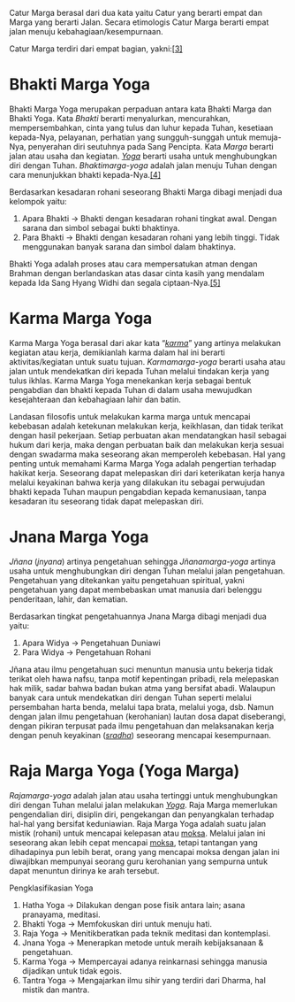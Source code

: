 Catur Marga berasal dari dua kata yaitu Catur yang berarti empat dan Marga yang berarti Jalan. Secara etimologis Catur Marga berarti empat jalan menuju kebahagiaan/kesempurnaan.

Catur Marga terdiri dari empat bagian, yakni:[[3]](https://id.wikipedia.org/wiki/Caturmarga#cite_note-3)

# Bhakti Marga Yoga
Bhakti Marga Yoga merupakan perpaduan antara kata Bhakti Marga dan Bhakti Yoga. Kata _Bhakti_ berarti menyalurkan, mencurahkan, mempersembahkan, cinta yang tulus dan luhur kepada Tuhan, kesetiaan kepada-Nya, pelayanan, perhatian yang sungguh-sunggah untuk memuja-Nya, penyerahan diri seutuhnya pada Sang Pencipta. Kata _Marga_ berarti jalan atau usaha dan kegiatan. _[Yoga](https://id.wikipedia.org/wiki/Yoga "Yoga")_ berarti usaha untuk menghubungkan diri dengan Tuhan. _Bhaktimarga-yoga_ adalah jalan menuju Tuhan dengan cara menunjukkan bhakti kepada-Nya.[[4]](https://id.wikipedia.org/wiki/Caturmarga#cite_note-4)

Berdasarkan kesadaran rohani seseorang Bhakti Marga dibagi menjadi dua kelompok yaitu:
1. Apara Bhakti -> Bhakti dengan kesadaran rohani tingkat awal. Dengan sarana dan simbol sebagai bukti bhaktinya.
2. Para Bhakti -> Bhakti dengan kesadaran rohani yang lebih tinggi. Tidak menggunakan banyak sarana dan simbol dalam bhaktinya.

Bhakti Yoga adalah proses atau cara mempersatukan atman dengan Brahman dengan berlandaskan atas dasar cinta kasih yang mendalam kepada Ida Sang Hyang Widhi dan segala ciptaan-Nya.[[5]](https://id.wikipedia.org/wiki/Caturmarga#cite_note-5)

# Karma Marga Yoga
Karma Marga Yoga berasal dari akar kata “_[karma](https://id.wikipedia.org/wiki/Karma "Karma")_” yang artinya melakukan kegiatan atau kerja, demikianlah karma dalam hal ini berarti aktivitas/kegiatan untuk suatu tujuan. _Karmamarga-yoga_ berarti usaha atau jalan untuk mendekatkan diri kepada Tuhan melalui tindakan kerja yang tulus ikhlas. Karma Marga Yoga menekankan kerja sebagai bentuk pengabdian dan bhakti kepada Tuhan di dalam usaha mewujudkan kesejahteraan dan kebahagiaan lahir dan batin.

Landasan filosofis untuk melakukan karma marga untuk mencapai kebebasan adalah ketekunan melakukan kerja, keikhlasan, dan tidak terikat dengan hasil pekerjaan. Setiap perbuatan akan mendatangkan hasil sebagai hukum dari kerja, maka dengan perbuatan baik dan melakukan kerja sesuai dengan swadarma maka seseorang akan memperoleh kebebasan. Hal yang penting untuk memahami Karma Marga Yoga adalah pengertian terhadap hakikat kerja. Seseorang dapat melepaskan diri dari keterikatan kerja hanya melalui keyakinan bahwa kerja yang dilakukan itu sebagai perwujudan bhakti kepada Tuhan maupun pengabdian kepada kemanusiaan, tanpa kesadaran itu seseorang tidak dapat melepaskan diri.

# Jnana Marga Yoga
_Jñana_ (_jnyana_) artinya pengetahuan sehingga _Jñanamarga-yoga_ artinya usaha untuk menghubungkan diri dengan Tuhan melalui jalan pengetahuan. Pengetahuan yang ditekankan yaitu pengetahuan spiritual, yakni pengetahuan yang dapat membebaskan umat manusia dari belenggu penderitaan, lahir, dan kematian.

Berdasarkan tingkat pengetahuannya Jnana Marga dibagi menjadi dua yaitu:
1. Apara Widya -> Pengetahuan Duniawi
2. Para Widya -> Pengetahuan Rohani

Jñana atau ilmu pengetahuan suci menuntun manusia untu bekerja tidak terikat oleh hawa nafsu, tanpa motif kepentingan pribadi, rela melepaskan hak milik, sadar bahwa badan bukan atma yang bersifat abadi. Walaupun banyak cara untuk mendekatkan diri dengan Tuhan seperti melalui persembahan harta benda, melalui tapa brata, melalui yoga, dsb. Namun dengan jalan ilmu pengetahuan (kerohanian) lautan dosa dapat diseberangi, dengan pikiran terpusat pada ilmu pengetahuan dan melaksanakan kerja dengan penuh keyakinan (_[sradha](https://id.wikipedia.org/wiki/Sradha "Sradha")_) seseorang mencapai kesempurnaan.
# Raja Marga Yoga (Yoga Marga)
_Rajamarga-yoga_ adalah jalan atau usaha tertinggi untuk menghubungkan diri dengan Tuhan melalui jalan melakukan _[Yoga](https://id.wikipedia.org/wiki/Yoga "Yoga")_. Raja Marga memerlukan pengendalian diri, disiplin diri, pengekangan dan penyangkalan terhadap hal-hal yang bersifat keduniawian. Raja Marga Yoga adalah suatu jalan mistik (rohani) untuk mencapai kelepasan atau [moksa](https://id.wikipedia.org/wiki/Moksa "Moksa"). Melalui jalan ini seseorang akan lebih cepat mencapai [moksa](https://id.wikipedia.org/wiki/Moksa "Moksa"), tetapi tantangan yang dihadapinya pun lebih berat, orang yang mencapai moksa dengan jalan ini diwajibkan mempunyai seorang guru kerohanian yang sempurna untuk dapat menuntun dirinya ke arah tersebut.

Pengklasifikasian Yoga 
1. Hatha Yoga -> Dilakukan dengan pose fisik antara lain; asana pranayama, meditasi.
2. Bhakti Yoga -> Memfokuskan diri untuk menuju hati.
3. Raja Yoga -> Menitikberatkan pada teknik meditasi dan kontemplasi.
4. Jnana Yoga -> Menerapkan metode untuk meraih kebijaksanaan & pengetahuan.
5. Karma Yoga -> Mempercayai adanya reinkarnasi sehingga manusia dijadikan untuk tidak egois.
6. Tantra Yoga -> Mengajarkan ilmu sihir yang terdiri dari Dharma, hal mistik dan mantra.